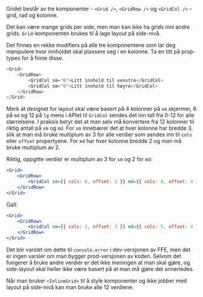 Gridet består av tre komponenter - `<Grid />`, `<GridRow />` og `<GridCol />` - grid, rad og kolonne.

Det kan være mange grids per side, men man kan ikke ha grids inni andre grids. `Grid`-komponenten brukes til å lage layout på side-nivå.

Det finnes en rekke modifiers på alle tre komponentene som lar deg manipulere hvor innholdet skal plassere seg i en
kolonne. Ta en titt på prop-types for å finne disse.

```js
<Grid>
    <GridRow>
        <GridCol sm="6">Litt innhold til venstre</GridCol>
        <GridCol sm="6">Litt innhold til høyre</GridCol>
    </GridRow>
</Grid>
```

Merk at designet for layout skal være basert på 4 kolonner på `sm` skjermer, 6 på `md` og 12 på `lg` mens i APIet til `GridCol` sendes det inn
tall fra 0-12 for alle størrelsene. I praksis betyr det at man selv må konvertere fra 12 kolonner til riktig antall på `sm` og `md`. For
`sm` innebærer det at hver kolonne har bredde 3, slik at man må bruke multiplum av 3 for alle verdier som sendes inn til `cols` eller `offset`
propertyene. For `md` har hver kolonne bredde 2 og man må bruke multiplum av 2.

Riktig, oppgitte verdier er multiplum av 3 for `sm` og 2 for `md`:

```jsx static
<Grid>
    <GridRow>
        <GridCol sm={{ cols: 6, offset: 3 }} md={{ cols: 4, offset: 4 }} />
    </GridRow>
</Grid>
```

Galt:

```jsx static
<Grid>
    <GridRow>
        <GridCol sm={{ cols: 2, offset: 3 }} md={{ cols: 5, offset: 4 }} />
    </GridRow>
</Grid>
```

Det blir varslet om dette til `console.error` i dev-versjonen av FFE, men det er ingen varsler om man bygger prod-versjonen av koden.
Selvom det fungerer å bruke andre verdier er det ikke meningen at man skal gjøre, og side-layout skal heller ikke være basert på at man
må gjøre det annerledes.

Når man bruker `<InlineGrid>` til å style komponenter og ikke jobber med layout på side-nivå kan man bruke alle 12 verdiene.
